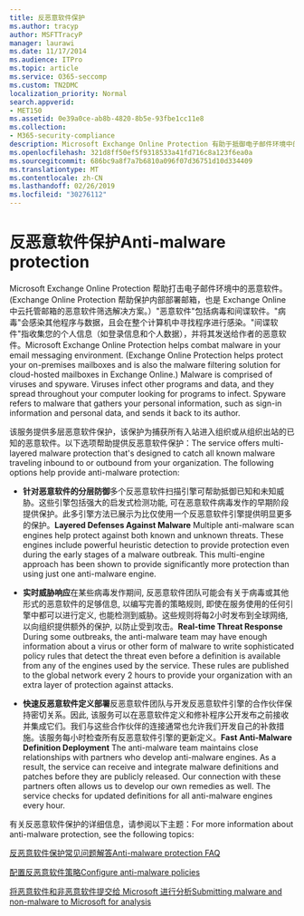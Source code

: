 ```yaml
---
title: 反恶意软件保护
ms.author: tracyp
author: MSFTTracyP
manager: laurawi
ms.date: 11/17/2014
ms.audience: ITPro
ms.topic: article
ms.service: O365-seccomp
ms.custom: TN2DMC
localization_priority: Normal
search.appverid:
- MET150
ms.assetid: 0e39a0ce-ab8b-4820-8b5e-93fbe1cc11e8
ms.collection:
- M365-security-compliance
description: Microsoft Exchange Online Protection 有助于抵御电子邮件环境中的恶意软件。恶意软件由病毒和间谍软件组成。病毒会感染其他程序和数据, 它们将分布在您的计算机中, 寻找要感染的程序。间谍软件是指收集个人信息 (如登录信息和个人数据) 的恶意软件, 并将其发送回其作者。
ms.openlocfilehash: 321d8ff50ef5f9318533a41fd716c8a123f6ea0a
ms.sourcegitcommit: 686bc9a8f7a7b6810a096f07d36751d10d334409
ms.translationtype: MT
ms.contentlocale: zh-CN
ms.lasthandoff: 02/26/2019
ms.locfileid: "30276112"
---
```

# <a name="anti-malware-protection"></a><span data-ttu-id="605ef-106">反恶意软件保护</span><span class="sxs-lookup"><span data-stu-id="605ef-106">Anti-malware protection</span></span>

<span data-ttu-id="605ef-p102">Microsoft Exchange Online Protection 帮助打击电子邮件环境中的恶意软件。(Exchange Online Protection 帮助保护内部部署邮箱，也是 Exchange Online 中云托管邮箱的恶意软件筛选解决方案。）"恶意软件"包括病毒和间谍软件。"病毒"会感染其他程序与数据，且会在整个计算机中寻找程序进行感染。"间谍软件"指收集您的个人信息（如登录信息和个人数据），并将其发送给作者的恶意软件。</span><span class="sxs-lookup"><span data-stu-id="605ef-p102">Microsoft Exchange Online Protection helps combat malware in your email messaging environment. (Exchange Online Protection helps protect your on-premises mailboxes and is also the malware filtering solution for cloud-hosted mailboxes in Exchange Online.) Malware is comprised of viruses and spyware. Viruses infect other programs and data, and they spread throughout your computer looking for programs to infect. Spyware refers to malware that gathers your personal information, such as sign-in information and personal data, and sends it back to its author.</span></span> 
  
<span data-ttu-id="605ef-p103">该服务提供多层恶意软件保护，该保护为捕获所有入站进入组织或从组织出站的已知的恶意软件。以下选项帮助提供反恶意软件保护：</span><span class="sxs-lookup"><span data-stu-id="605ef-p103">The service offers multi-layered malware protection that's designed to catch all known malware traveling inbound to or outbound from your organization. The following options help provide anti-malware protection:</span></span>
  
- <span data-ttu-id="605ef-p104">**针对恶意软件的分层防御**多个反恶意软件扫描引擎可帮助抵御已知和未知威胁。这些引擎包括强大的启发式检测功能, 可在恶意软件病毒发作的早期阶段提供保护。此多引擎方法已展示为比仅使用一个反恶意软件引擎提供明显更多的保护。</span><span class="sxs-lookup"><span data-stu-id="605ef-p104">**Layered Defenses Against Malware** Multiple anti-malware scan engines help protect against both known and unknown threats. These engines include powerful heuristic detection to provide protection even during the early stages of a malware outbreak. This multi-engine approach has been shown to provide significantly more protection than using just one anti-malware engine.</span></span> 
    
- <span data-ttu-id="605ef-p105">**实时威胁响应**在某些病毒发作期间, 反恶意软件团队可能会有关于病毒或其他形式的恶意软件的足够信息, 以编写完善的策略规则, 即使在服务使用的任何引擎中都可以进行定义, 也能检测到威胁。这些规则将每2小时发布到全球网络, 以向组织提供额外的保护, 以防止受到攻击。</span><span class="sxs-lookup"><span data-stu-id="605ef-p105">**Real-time Threat Response** During some outbreaks, the anti-malware team may have enough information about a virus or other form of malware to write sophisticated policy rules that detect the threat even before a definition is available from any of the engines used by the service. These rules are published to the global network every 2 hours to provide your organization with an extra layer of protection against attacks.</span></span> 
    
- <span data-ttu-id="605ef-p106">**快速反恶意软件定义部署**反恶意软件团队与开发反恶意软件引擎的合作伙伴保持密切关系。因此, 该服务可以在恶意软件定义和修补程序公开发布之前接收并集成它们。我们与这些合作伙伴的连接通常也允许我们开发自己的补救措施。该服务每小时检查所有反恶意软件引擎的更新定义。</span><span class="sxs-lookup"><span data-stu-id="605ef-p106">**Fast Anti-Malware Definition Deployment** The anti-malware team maintains close relationships with partners who develop anti-malware engines. As a result, the service can receive and integrate malware definitions and patches before they are publicly released. Our connection with these partners often allows us to develop our own remedies as well. The service checks for updated definitions for all anti-malware engines every hour.</span></span> 
    
<span data-ttu-id="605ef-122">有关反恶意软件保护的详细信息，请参阅以下主题：</span><span class="sxs-lookup"><span data-stu-id="605ef-122">For more information about anti-malware protection, see the following topics:</span></span> 
  
[<span data-ttu-id="605ef-123">反恶意软件保护常见问题解答</span><span class="sxs-lookup"><span data-stu-id="605ef-123">Anti-malware protection FAQ </span></span>](anti-malware-protection-faq-eop.md)
  
[<span data-ttu-id="605ef-124">配置反恶意软件策略</span><span class="sxs-lookup"><span data-stu-id="605ef-124">Configure anti-malware policies</span></span>](configure-anti-malware-policies.md)
  
[<span data-ttu-id="605ef-125">将恶意软件和非恶意软件提交给 Microsoft 进行分析</span><span class="sxs-lookup"><span data-stu-id="605ef-125">Submitting malware and non-malware to Microsoft for analysis</span></span>](submitting-malware-and-non-malware-to-microsoft-for-analysis.md)
  

